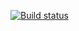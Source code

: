 [![Build status](https://ci.appveyor.com/api/projects/status/76hfjxbh7bol21kr/branch/master?svg=true)](https://ci.appveyor.com/project/alekseevm/selenium/branch/master)
